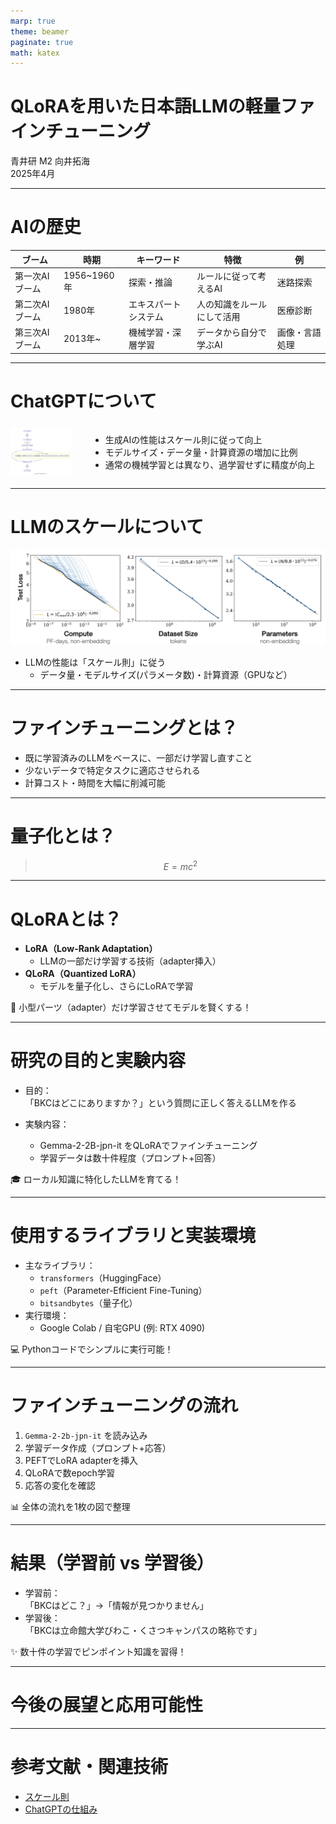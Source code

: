 ```yaml
---
marp: true
theme: beamer
paginate: true
math: katex
---
```


<!-- _class: title -->
# QLoRAを用いた日本語LLMの軽量ファインチューニング  
青井研 M2 向井拓海  
2025年4月  

---

# AIの歴史

| ブーム | 時期 | キーワード | 特徴 | 例 |
| --- | --- | --- | --- | --- |
| 第一次AIブーム | 1956~1960年 | 探索・推論 | ルールに従って考えるAI | 迷路探索 |
| 第二次AIブーム | 1980年 | エキスパートシステム | 人の知識をルールにして活用 | 医療診断 |
| 第三次AIブーム | 2013年~ | 機械学習・深層学習 | データから自分で学ぶAI | 画像・言語処理 |

---

# ChatGPTについて

<div style="display: flex; align-items: center; gap: 2em;">
  <img src="./image/ChatGPT_structure.png" width = "100" />

  <div>
    <ul>
      <li>生成AIの性能はスケール則に従って向上</li>
      <li>モデルサイズ・データ量・計算資源の増加に比例</li>
      <li>通常の機械学習とは異なり、過学習せずに精度が向上</li>
    </ul>
  </div>
</div>

---

# LLMのスケールについて

![スケール則](./image/scale_law.png)

- LLMの性能は「スケール則」に従う  
  - データ量・モデルサイズ(パラメータ数)・計算資源（GPUなど）  

---

# ファインチューニングとは？

- 既に学習済みのLLMをベースに、一部だけ学習し直すこと  
- 少ないデータで特定タスクに適応させられる  
- 計算コスト・時間を大幅に削減可能  



---

# 量子化とは？

> $$
> E = mc^2
> $$
> 



---

# QLoRAとは？

- **LoRA（Low-Rank Adaptation）**  
  - LLMの一部だけ学習する技術（adapter挿入）  
- **QLoRA（Quantized LoRA）**  
  - モデルを量子化し、さらにLoRAで学習  

🔧 小型パーツ（adapter）だけ学習させてモデルを賢くする！

---

# 研究の目的と実験内容

- 目的：  
  「BKCはどこにありますか？」という質問に正しく答えるLLMを作る  

- 実験内容：  
  - Gemma-2-2B-jpn-it をQLoRAでファインチューニング  
  - 学習データは数十件程度（プロンプト+回答）  

🎓 ローカル知識に特化したLLMを育てる！

---

# 使用するライブラリと実装環境

- 主なライブラリ：
  - `transformers`（HuggingFace）
  - `peft`（Parameter-Efficient Fine-Tuning）
  - `bitsandbytes`（量子化）
- 実行環境：
  - Google Colab / 自宅GPU (例: RTX 4090)  

💻 Pythonコードでシンプルに実行可能！

---

# ファインチューニングの流れ

1. `Gemma-2-2b-jpn-it` を読み込み  
2. 学習データ作成（プロンプト+応答）  
3. PEFTでLoRA adapterを挿入  
4. QLoRAで数epoch学習  
5. 応答の変化を確認  

📊 全体の流れを1枚の図で整理

---

# 結果（学習前 vs 学習後）

- 学習前：  
  「BKCはどこ？」→「情報が見つかりません」  
- 学習後：  
  「BKCは立命館大学びわこ・くさつキャンパスの略称です」  

✨ 数十件の学習でピンポイント知識を習得！

---

# 今後の展望と応用可能性



---

# 参考文献・関連技術

- [スケール則](https://arxiv.org/pdf/2001.08361) 
- [ChatGPTの仕組み](https://www.ai-souken.com/article/how-chatgpt-works)
